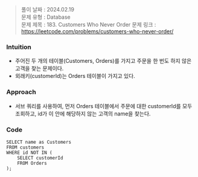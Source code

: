 > 풀이 날짜 : 2024.02.19  
> 문제 유형 : Database  
> 문제 제목 : 183. Customers Who Never Order
> 문제 링크 : https://leetcode.com/problems/customers-who-never-order/

### Intuition

- 주어진 두 개의 테이블(Customers, Orders)를 가지고 주문을 한 번도 하지 않은 고객을 찾는 문제이다.
- 외래키(customerId)는 Orders 테이블이 가지고 있다.

### Approach

- 서브 쿼리를 사용하여, 먼저 Orders 테이블에서 주문에 대한 customerId를 모두 조회하고, id가 이 안에 해당하지 않는 고객의 name을 찾는다.

### Code

```postgresql
SELECT name as Customers
FROM customers
WHERE id NOT IN (
    SELECT customerId
    FROM Orders
);
```
